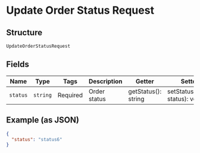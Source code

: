 
# Update Order Status Request

## Structure

`UpdateOrderStatusRequest`

## Fields

| Name | Type | Tags | Description | Getter | Setter |
|  --- | --- | --- | --- | --- | --- |
| `status` | `string` | Required | Order status | getStatus(): string | setStatus(string status): void |

## Example (as JSON)

```json
{
  "status": "status6"
}
```

